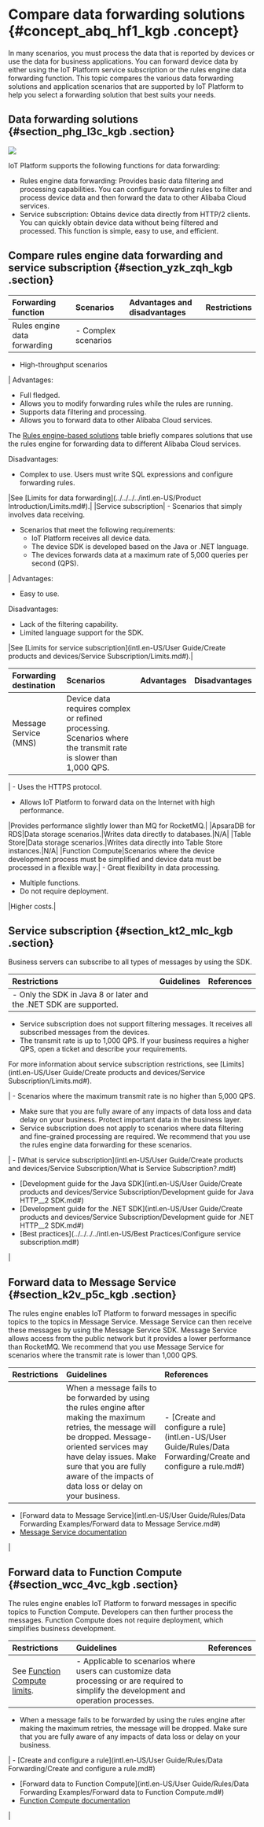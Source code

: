 # Compare data forwarding solutions {#concept_abq_hf1_kgb .concept}

In many scenarios, you must process the data that is reported by devices or use the data for business applications. You can forward device data by either using the IoT Platform service subscription or the rules engine data forwarding function. This topic compares the various data forwarding solutions and application scenarios that are supported by IoT Platform to help you select a forwarding solution that best suits your needs.

## Data forwarding solutions {#section_phg_l3c_kgb .section}

![](http://static-aliyun-doc.oss-cn-hangzhou.aliyuncs.com/assets/img/92223/155712283036895_en-US.png)

IoT Platform supports the following functions for data forwarding:

-   Rules engine data forwarding: Provides basic data filtering and processing capabilities. You can configure forwarding rules to filter and process device data and then forward the data to other Alibaba Cloud services.
-   Service subscription: Obtains device data directly from HTTP/2 clients. You can quickly obtain device data without being filtered and processed. This function is simple, easy to use, and efficient.

## Compare rules engine data forwarding and service subscription {#section_yzk_zqh_kgb .section}

|Forwarding function|Scenarios|Advantages and disadvantages|Restrictions|
|:------------------|:--------|:---------------------------|:-----------|
|Rules engine data forwarding| -   Complex scenarios
-   High-throughput scenarios

 | Advantages:

 -   Full fledged.
-   Allows you to modify forwarding rules while the rules are running.
-   Supports data filtering and processing.
-   Allows you to forward data to other Alibaba Cloud services.

The [Rules engine-based solutions](#) table briefly compares solutions that use the rules engine for forwarding data to different Alibaba Cloud services.


 Disadvantages:

 -   Complex to use. Users must write SQL expressions and configure forwarding rules.

 |See [Limits for data forwarding](../../../../intl.en-US/Product Introduction/Limits.md#).|
|Service subscription| -   Scenarios that simply involves data receiving.
-   Scenarios that meet the following requirements:
    -   IoT Platform receives all device data.
    -   The device SDK is developed based on the Java or .NET language.
    -   The devices forwards data at a maximum rate of 5,000 queries per second \(QPS\).

 | Advantages:

 -   Easy to use.

 Disadvantages:

 -   Lack of the filtering capability.
-   Limited language support for the SDK.

 |See [Limits for service subscription](intl.en-US/User Guide/Create products and devices/Service Subscription/Limits.md#).|

|Forwarding destination|Scenarios|Advantages|Disadvantages|
|:---------------------|:--------|:---------|:------------|
|Message Service \(MNS\)|Device data requires complex or refined processing. Scenarios where the transmit rate is slower than 1,000 QPS.

 | -   Uses the HTTPS protocol.
-   Allows IoT Platform to forward data on the Internet with high performance.

 |Provides performance slightly lower than MQ for RocketMQ.|
|ApsaraDB for RDS|Data storage scenarios.|Writes data directly to databases.|N/A|
|Table Store|Data storage scenarios.|Writes data directly into Table Store instances.|N/A|
|Function Compute|Scenarios where the device development process must be simplified and device data must be processed in a flexible way.| -   Great flexibility in data processing.
-   Multiple functions.
-   Do not require deployment.

 |Higher costs.|

## Service subscription {#section_kt2_mlc_kgb .section}

Business servers can subscribe to all types of messages by using the SDK.

|Restrictions|Guidelines|References|
|:-----------|:---------|:---------|
| -   Only the SDK in Java 8 or later and the .NET SDK are supported.
-   Service subscription does not support filtering messages. It receives all subscribed messages from the devices.
-   The transmit rate is up to 1,000 QPS. If your business requires a higher QPS, open a ticket and describe your requirements.

 For more information about service subscription restrictions, see [Limits](intl.en-US/User Guide/Create products and devices/Service Subscription/Limits.md#).

 | -   Scenarios where the maximum transmit rate is no higher than 5,000 QPS.
-   Make sure that you are fully aware of any impacts of data loss and data delay on your business. Protect important data in the business layer.
-   Service subscription does not apply to scenarios where data filtering and fine-grained processing are required. We recommend that you use the rules engine data forwarding for these scenarios.

 | -   [What is service subscription](intl.en-US/User Guide/Create products and devices/Service Subscription/What is Service Subscription?.md#)
-   [Development guide for the Java SDK](intl.en-US/User Guide/Create products and devices/Service Subscription/Development guide for Java HTTP__2 SDK.md#)
-   [Development guide for the .NET SDK](intl.en-US/User Guide/Create products and devices/Service Subscription/Development guide for .NET HTTP__2 SDK.md#)
-   [Best practices](../../../../intl.en-US/Best Practices/Configure service subscription.md#)

 |

## Forward data to Message Service {#section_k2v_p5c_kgb .section}

The rules engine enables IoT Platform to forward messages in specific topics to the topics in Message Service. Message Service can then receive these messages by using the Message Service SDK. Message Service allows access from the public network but it provides a lower performance than RocketMQ. We recommend that you use Message Service for scenarios where the transmit rate is lower than 1,000 QPS.

|Restrictions|Guidelines|References|
|:-----------|:---------|:---------|
| |When a message fails to be forwarded by using the rules engine after making the maximum retries, the message will be dropped. Message-oriented services may have delay issues. Make sure that you are fully aware of the impacts of data loss or delay on your business.| -   [Create and configure a rule](intl.en-US/User Guide/Rules/Data Forwarding/Create and configure a rule.md#)
-   [Forward data to Message Service](intl.en-US/User Guide/Rules/Data Forwarding Examples/Forward data to Message Service.md#)
-   [Message Service documentation](https://www.alibabacloud.com/help/product/27412.htm)

 |

## Forward data to Function Compute {#section_wcc_4vc_kgb .section}

The rules engine enables IoT Platform to forward messages in specific topics to Function Compute. Developers can then further process the messages. Function Compute does not require deployment, which simplifies business development.

|Restrictions|Guidelines|References|
|:-----------|:---------|:---------|
|See [Function Compute limits](https://www.alibabacloud.com/help/doc-detail/51907.htm).| -   Applicable to scenarios where users can customize data processing or are required to simplify the development and operation processes.
-   When a message fails to be forwarded by using the rules engine after making the maximum retries, the message will be dropped. Make sure that you are fully aware of any impacts of data loss or delay on your business.

 | -   [Create and configure a rule](intl.en-US/User Guide/Rules/Data Forwarding/Create and configure a rule.md#)
-   [Forward data to Function Compute](intl.en-US/User Guide/Rules/Data Forwarding Examples/Forward data to Function Compute.md#)
-   [Function Compute documentation](https://www.alibabacloud.com/help/product/50980.htm)

 |

